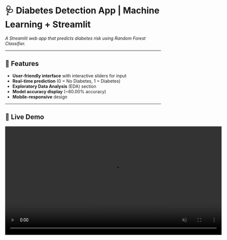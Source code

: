 # 🩺 Diabetes Detection App | Machine Learning + Streamlit

*A Streamlit web app that predicts diabetes risk using Random Forest Classifier.*

---

## 🚀 Features
- **User-friendly interface** with interactive sliders for input
- **Real-time prediction** (0 = No Diabetes, 1 = Diabetes)
- **Exploratory Data Analysis** (EDA) section
- **Model accuracy display** (~80.00% accuracy)
- **Mobile-responsive** design

---

## 🎥 Live Demo
<video src="https://github.com/TharushaKamalanath/Diabetes-Detection/blob/main/app-demo.webm" width="700" controls muted loop>
  Your browser doesn't support HTML5 video. [Download the video](https://github.com/your-username/Diabetes-Detection-App/raw/main/app-demo.webm) instead.
</video>
